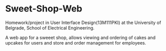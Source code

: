# Sweet-Shop-Web

Homework/project in User Interface Design(13M111PKI) at the University of Belgrade, School of Electrical Engineering.

A web app for a sweeet shop, allows viewing and ordering of cakes and upcakes for users and store and order management for employees.
